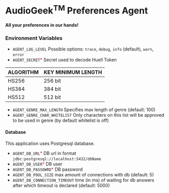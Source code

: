 # AudioGeek<sup>TM</sup> Preferences Agent
#### All your preferences in our hands!

### Environment Variables
* `AGENT_LOG_LEVEL` Possible options: `trace`, `debug`, `info` (default), `warn`, `error`
* `AGENT_SECRET`<span style="color:red">*</span> Secret used to decode Huell Token

| ALGORITHM | KEY MINIMUM LENGTH |
|-----------|--------------------|
| HS256     | 256 bit            |
| HS384     | 384 bit            |
| HS512     | 512 bit            |

* `AGENT_GENRE_MAX_LENGTH` Specifies max length of genre (default: 100)
* `AGENT_GENRE_CHAR_WHITELIST` Only characters on this list will be approved to be used in genre (by default whitelist is off)
#### Database
This application uses Postgresql database.
* `AGENT_DB_URL`<span style="color:red">*</span> DB url in format `jdbc:postgresql://localhost:5432/dbName`
* `AGENT_DB_USER`<span style="color:red">*</span> DB user
* `AGENT_DB_PASSOWRD`<span style="color:red">*</span> DB password
* `AGENT_DB_POOL_SIZE` max amount of connections with db (default: 5)
* `AGENT_DB_CONNECTION_TIMEOUT` time (in ms) of waiting for db answers
after which timeout is declared (default: 5000)